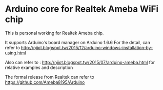 Arduino core for Realtek Ameba WiFi chip
===========================================

This is personal working for Realtek Ameba chip. 


It supports Arduino's board manager on Arduino 1.6.6 
For the detail, can refer to 
http://njiot.blogspot.tw/2015/12/arduino-windows-installation-by-using.html

Also can refer to : 
http://njiot.blogspot.tw/2015/07/arduino-ameba.html
for relative examples and description

The formal release from Realtek can refer to 
https://github.com/Ameba8195/Arduino 


 
